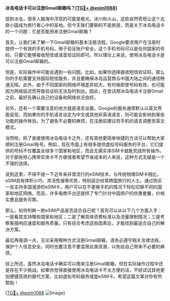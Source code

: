 **冰岛电话卡可以注册Gmail邮箱吗？[[TG💪+ @esim1088](https://t.me/s/esim1088)]**

提到冰岛，很多人脑海中浮现的可能是极光、冰川和火山，这些自然奇观让这个北欧小国成为旅行者心中的圣地。但今天我们要聊的不是旅游，而是关于冰岛电话卡的一个问题：它是否能用来注册Gmail邮箱？

首先，让我们来了解一下Gmail邮箱的基本注册流程。Google要求用户在注册时提供一个有效的手机号码，用于验证账户安全。这个手机号码可以是任何国家的号码，只要它能够接收短信或语音验证码即可。所以理论上来说，使用冰岛电话卡是可以注册Gmail邮箱的。

但是，实际操作中可能会遇到一些问题。比如，如果你选择接收短信验证码，那么你的手机需要支持国际短信服务，并且要确保冰岛运营商与中国大陆之间的通信畅通无阻。此外，由于不同国家的网络环境差异较大，有时候即使号码有效，也可能因为网络延迟而导致验证码无法及时到达。因此，在尝试用冰岛电话卡注册Gmail之前，最好先确认自己的设备和网络状况良好。

另外，还有一个需要注意的地方就是语言设置。Google的服务通常默认以英文界面呈现，而如果你的手机语言设定为中文或其他非英语语言，则可能会影响到某些功能的操作体验。为了避免不必要的麻烦，在注册前建议将手机的语言调整至英文模式。

当然啦，除了直接使用冰岛电话卡之外，还有其他更简单快捷的方法可以帮助大家顺利注册Gmail账号。例如，现在市面上有很多提供虚拟号码服务的平台，它们提供的号码不仅覆盖全球多个国家和地区，而且无需实体SIM卡就能完成所有操作。对于那些担心携带实体卡不方便或者希望节省成本的人来说，这种方式无疑是一个不错的选择。

说到这里，不得不提一下近年来非常流行的eSIM技术。与传统物理SIM卡相比，eSIM具有体积小巧、灵活性强等优势，特别适合经常跨国旅行的人士。通过购买一张支持多国漫游的eSIM卡，用户可以在不更换手机的情况下轻松切换不同的国家和地区网络。而且，许多电商平台还提供了专门针对中国用户的优惠套餐，价格实惠且服务可靠。

那么，如何判断一款eSIM产品是否适合自己呢？首先可以从以下几个方面入手：一是看其支持哪些国家和地区；二是了解具体资费标准以及流量限制情况；三是考察客服响应速度和服务质量。只有综合考虑这些因素后，才能找到最适合自己的解决方案。

最后再强调一点，无论采用哪种方式注册Gmail邮箱，请务必遵守相关法律法规，保护个人信息安全。同时也要注意不要滥用此类资源，以免给自己带来不必要的麻烦。

综上所述，虽然冰岛电话卡确实可以用来注册Gmail邮箱，但在实际操作过程中还是存在不少挑战。如果你觉得直接使用冰岛电话卡不太方便的话，不妨试试其他更加便捷高效的替代方案，比如虚拟号码服务或是eSIM卡。希望这篇文章对你有所帮助！

[[TG💪+ @esim1088](https://t.me/s/esim1088) ![Image](https://i.postimg.cc/4NQfJmqS/Snipaste-2025-05-13-00-14-12.png)]